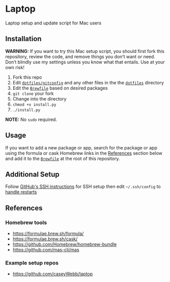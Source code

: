 # Laptop

Laptop setup and update script for Mac users

## Installation

**WARNING:** If you want to try this Mac setup script, you should first fork this repository, review the code, and remove things you don’t want or need. Don’t blindly use my settings unless you know what that entails. Use at your own risk!

1. Fork this repo
1. Edit [`dotfiles/gitconfig`](./dotfiles/gitconfig) and any other files in the the [`dotfiles`](./dotfiles) directory
1. Edit the [`Brewfile`](./Brewfile) based on desired packages
1. `git clone` your fork
1. Change into the directory
1. `chmod +x install.py`
1. `./install.py`

**NOTE:** No `sudo` required.

## Usage

If you want to add a new package or app, search for the package or app using the 
formula or cask Homebrew links in the [References](#references) section below 
and add it to the [`Brewfile`](./Brewfile) at the root of this repository.

## Additional Setup

Follow [GitHub's SSH instructions](https://help.github.com/en/articles/connecting-to-github-with-ssh) 
for SSH setup then edit `~/.ssh/config` to [handle restarts](https://stackoverflow.com/a/41145954)

## References

### Homebrew tools

- https://formulae.brew.sh/formula/
- https://formulae.brew.sh/cask/
- https://github.com/Homebrew/homebrew-bundle
- https://github.com/mas-cli/mas

### Example setup repos

- https://github.com/caseyWebb/laptop
